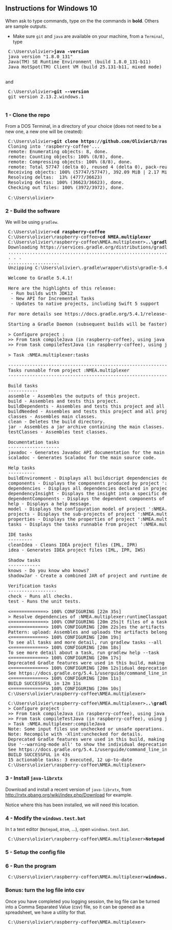 ## Instructions for Windows 10
When ask to type commands, type on the the commands in **bold**.
Others are sample outputs.

- Make sure `git` and `java` are available on your machine, from a `Terminal`, type
<pre>
 C:\Users\olivier><b>java -version</b>
 java version "1.8.0_131"
 Java(TM) SE Runtime Environment (build 1.8.0_131-b11)
 Java HotSpot(TM) Client VM (build 25.131-b11, mixed mode)

</pre>
and 
<pre>
 C:\Users\olivier><b>git --version</b>
 git version 2.13.2.windows.1

</pre>

### 1 - Clone the repo
From a DOS Terminal, in a directory of your choice (does not need to be a new one, a new one will be created):
<pre>
 C:\Users\olivier><b>git clone https://github.com/OlivierLD/raspberry-coffee.git</b>
 Cloning into 'raspberry-coffee'...
 remote: Enumerating objects: 8, done.
 remote: Counting objects: 100% (8/8), done.
 remote: Compressing objects: 100% (8/8), done.
 remote: Total 57747 (delta 0), reused 4 (delta 0), pack-reused 57739R
 Receiving objects: 100% (57747/57747), 392.09 MiB | 2.17 MiB/s, done.
 Resolving deltas:  13% (4777/36623)
 Resolving deltas: 100% (36623/36623), done.
 Checking out files: 100% (3972/3972), done.
 
 C:\Users\olivier>
</pre>

### 2 - Build the software
We will be using `gradlew`.

<pre>
 C:\Users\olivier><b>cd raspberry-coffee</b>
 C:\Users\olivier\raspberry-coffee><b>cd NMEA.multiplexer</b>
 C:\Users\olivier\raspberry-coffee\NMEA.multiplexer><b>..\gradlew tasks</b>
 Downloading https://services.gradle.org/distributions/gradle-5.4.1-all.zip
 ......................................................................................
 . . .
 ...................
 Unzipping C:\Users\olivier\.gradle\wrapper\dists\gradle-5.4.1-all\3221gyojl5jsh0helicew7rwx\gradle-5.4.1-all.zip to C:\Users\olivier\.gradle\wrapper\dists\gradle-5.4.1-all\3221gyojl5jsh0helicew7rwx
 
 Welcome to Gradle 5.4.1!
 
 Here are the highlights of this release:
  - Run builds with JDK12
  - New API for Incremental Tasks
  - Updates to native projects, including Swift 5 support
 
 For more details see https://docs.gradle.org/5.4.1/release-notes.html
 
 Starting a Gradle Daemon (subsequent builds will be faster)
 
 > Configure project :
 >> From task compileJava (in raspberry-coffee), using java version 1.8
 >> From task compileTestJava (in raspberry-coffee), using java version 1.8
 
 > Task :NMEA.multiplexer:tasks
 
 ------------------------------------------------------------
 Tasks runnable from project :NMEA.multiplexer
 ------------------------------------------------------------
 
 Build tasks
 -----------
 assemble - Assembles the outputs of this project.
 build - Assembles and tests this project.
 buildDependents - Assembles and tests this project and all projects that depend on it.
 buildNeeded - Assembles and tests this project and all projects it depends on.
 classes - Assembles main classes.
 clean - Deletes the build directory.
 jar - Assembles a jar archive containing the main classes.
 testClasses - Assembles test classes.
 
 Documentation tasks
 -------------------
 javadoc - Generates Javadoc API documentation for the main source code.
 scaladoc - Generates Scaladoc for the main source code.
 
 Help tasks
 ----------
 buildEnvironment - Displays all buildscript dependencies declared in project ':NMEA.multiplexer'.
 components - Displays the components produced by project ':NMEA.multiplexer'. [incubating]
 dependencies - Displays all dependencies declared in project ':NMEA.multiplexer'.
 dependencyInsight - Displays the insight into a specific dependency in project ':NMEA.multiplexer'.
 dependentComponents - Displays the dependent components of components in project ':NMEA.multiplexer'. [incubating]
 help - Displays a help message.
 model - Displays the configuration model of project ':NMEA.multiplexer'. [incubating]
 projects - Displays the sub-projects of project ':NMEA.multiplexer'.
 properties - Displays the properties of project ':NMEA.multiplexer'.
 tasks - Displays the tasks runnable from project ':NMEA.multiplexer'.
 
 IDE tasks
 ---------
 cleanIdea - Cleans IDEA project files (IML, IPR)
 idea - Generates IDEA project files (IML, IPR, IWS)
 
 Shadow tasks
 ------------
 knows - Do you know who knows?
 shadowJar - Create a combined JAR of project and runtime dependencies
 
 Verification tasks
 ------------------
 check - Runs all checks.
 test - Runs the unit tests.
 
 <=============> 100% CONFIGURING [22m 35s]
 > Resolve dependencies of :NMEA.multiplexer:runtimeClasspath
 <=============> 100% CONFIGURING [20m 25s]t files of a task.
 <=============> 100% CONFIGURING [20m 22s]es the artifacts of a configuration.
 Pattern: upload<ConfigurationName>: Assembles and uploads the artifacts belonging to a configuration.
 <=============> 100% CONFIGURING [20m 19s]
 To see all tasks and more detail, run gradlew tasks --all
 <=============> 100% CONFIGURING [20m 18s]
 To see more detail about a task, run gradlew help --task <task>
 <=============> 100% CONFIGURING [20m 17s]
 Deprecated Gradle features were used in this build, making it incompatible with Gradle 6.0.
 <=============> 100% CONFIGURING [20m 12s]idual deprecation warnings.
 See https://docs.gradle.org/5.4.1/userguide/command_line_interface.html#sec:command_line_warnings
 <=============> 100% CONFIGURING [20m 11s]
 BUILD SUCCESSFUL in 12m 11s
 <=============> 100% CONFIGURING [20m 10s]
 C:\Users\olivier\raspberry-coffee\NMEA.multiplexer>
</pre>

<pre>
 C:\Users\olivier\raspberry-coffee\NMEA.multiplexer><b>..\gradlew shadowJar -x :NMEA.multiplexer:compileScala</b>
 > Configure project :
 >> From task compileJava (in raspberry-coffee), using java version 1.8
 >> From task compileTestJava (in raspberry-coffee), using java version 1.8
 > Task :NMEA.multiplexer:compileJava
 Note: Some input files use unchecked or unsafe operations.
 Note: Recompile with -Xlint:unchecked for details.
 Deprecated Gradle features were used in this build, making it incompatible with Gradle 6.0.
 Use '--warning-mode all' to show the individual deprecation warnings.
 See https://docs.gradle.org/5.4.1/userguide/command_line_interface.html#sec:command_line_warnings
 BUILD SUCCESSFUL in 43s
 15 actionable tasks: 3 executed, 12 up-to-date
 C:\Users\olivier\raspberry-coffee\NMEA.multiplexer>
</pre>

### 3 - Install `java-librxtx`
Download and install a recent version of `java-librxtx`, from <http://rxtx.qbang.org/wiki/index.php/Download> for example.

Notice where this has been installed, we will need this location.

### 4 - Modify the `windows.test.bat`
In t a text editor (`Notepad`, `Atom`, ...), open `windows.test.bat`.
<pre>
 C:\Users\olivier\raspberry-coffee\NMEA.multiplexer><b>Notepad windows.test.bat</b>
</pre>

### 5 - Setup the config file

### 6 - Run the program
<pre>
 C:\Users\olivier\raspberry-coffee\NMEA.multiplexer><b>windows.test</b>
</pre>

### Bonus: turn the log file into csv
Once you have completed you logging session, the log file can be turned into
a Comma Separated Value (csv) file, so it can be opened as a spreadsheet,
we have a utility for that.

<pre>
 C:\Users\olivier\raspberry-coffee\NMEA.multiplexer>
</pre>
